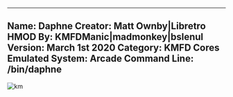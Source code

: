 -----------------------
Name: Daphne
Creator: Matt Ownby|Libretro
HMOD By: KMFDManic|madmonkey|bslenul
Version: March 1st 2020
Category: KMFD Cores
Emulated System: Arcade
Command Line: /bin/daphne
-----------------------
![km](https://i.imgur.com/bvmAId9.png)
